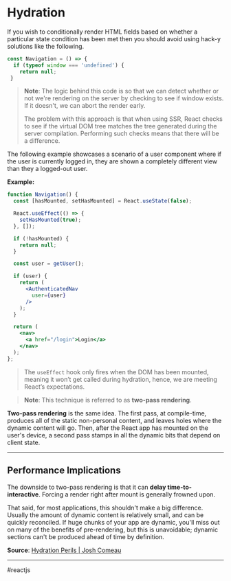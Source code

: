 # Hydration

If you wish to conditionally render HTML fields based on whether a particular state condition has been met then you should avoid using hack-y solutions like the following. 

```jsx
const Navigation = () => {
  if (typeof window === 'undefined') {
    return null;
 }
```

> **Note**: The logic behind this code is so that we can detect whether or not we're rendering on the server by checking to see if window exists. If it doesn't, we can abort the render early.
> 
> The problem with this approach is that when using SSR, React checks to see if the virtual DOM tree matches the tree generated during the server compilation. Performing such checks means that there will be a difference.

The following example showcases a scenario of a user component where if the user is currently logged in, they are shown a completely different view than they a logged-out user.

**Example:**

```jsx
function Navigation() {
  const [hasMounted, setHasMounted] = React.useState(false);

  React.useEffect(() => {
    setHasMounted(true);
  }, []);

  if (!hasMounted) {
    return null;
  }

  const user = getUser();

  if (user) {
    return (
      <AuthenticatedNav
        user={user}
      />
    );
  }

  return (
    <nav>
      <a href="/login">Login</a>
    </nav>
  );
};
```

> The `useEffect` hook only fires when the DOM has been mounted, meaning it won’t get called during hydration, hence, we are meeting React’s expectations.

> **Note**: This technique is referred to as **two-pass rendering**.

**Two-pass rendering** is the same idea. The first pass, at compile-time, produces all of the static non-personal content, and leaves holes where the dynamic content will go. Then, after the React app has mounted on the user's device, a second pass stamps in all the dynamic bits that depend on client state.

---

## Performance Implications

The downside to two-pass rendering is that it can **delay time-to-interactive**. Forcing a render right after mount is generally frowned upon.

That said, for most applications, this shouldn't make a big difference. Usually the amount of dynamic content is relatively small, and can be quickly reconciled. If huge chunks of your app are dynamic, you'll miss out on many of the benefits of pre-rendering, but this is unavoidable; dynamic sections can't be produced ahead of time by definition.

**Source**: [Hydration Perils | Josh Comeau](https://www.joshwcomeau.com/react/the-perils-of-rehydration/)

---
#reactjs